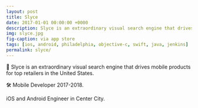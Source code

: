 ```yaml
---
layout: post
title: Slyce
date: 2017-01-01 00:00:00 +0000
description: Slyce is an extraordinary visual search engine that drives mobile products for top retailers in the United States.
img: slyce.jpg
fig-caption: via app store
tags: [ios, android, philadelphia, objective-c, swift, java, jenkins]
permalink: slyce/
---
```


🎩 Slyce is an extraordinary visual search engine that drives mobile products for top retailers in the United States.

🛠 Mobile Developer 2017-2018.

<i class="fa fa-apple" aria-hidden="true"></i> <i class="fa fa-android" aria-hidden="true"></i> iOS and Android Engineer in Center City.